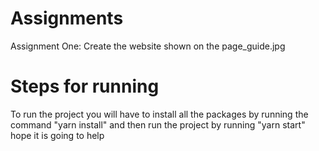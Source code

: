 # Assignments
Assignment One:
Create the website shown on the page_guide.jpg

# Steps for running
To run the project you will have to install all the packages by running the command "yarn install" and then run the project by running "yarn start" hope it is going to help
